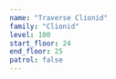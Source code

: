 ```yaml
---
name: "Traverse Clionid"
family: "Clionid"
level: 100
start_floor: 24
end_floor: 25
patrol: false
---
```

